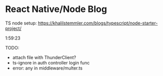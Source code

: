 # React Native/Node Blog

TS node setup: https://khalilstemmler.com/blogs/typescript/node-starter-project/

1:59:23

TODO:

* attach file with ThunderClient?
* ts-ignore in auth controller login func
* error: any in middleware/multer.ts